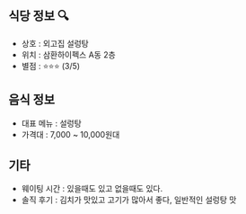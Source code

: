 ## 식당 정보 :mag:
- 상호 : 외고집 설렁탕
- 위치 : 삼환하이펙스 A동 2층 
- 별점 : :star::star::star: (3/5)

## 음식 정보

- 대표 메뉴 : 설렁탕
- 가격대 : 7,000 ~ 10,000원대

## 기타 

- 웨이팅 시간 : 있을때도 있고 없을때도 있다.
- 솔직 후기 :  김치가 맛있고 고기가 많아서 좋다, 일반적인 설렁탕 맛
